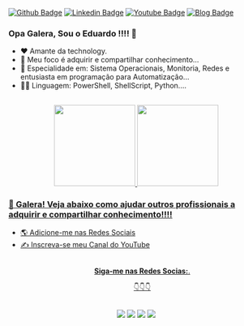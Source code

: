 [![Github Badge](https://img.shields.io/badge/GitHub%20Pages-222222?style=flat-square&logo=Github&logoColor=white&link=https://github.com/duli0810)](https://github.com/duli0810)
[![Linkedin Badge](https://img.shields.io/badge/-LinkedIn-blue?style=flat-square&logo=Linkedin&logoColor=white&link=https://www.linkedin.com/in/eduardo-rodrigues-da-silva-78895a25/)](https://www.linkedin.com/in/eduardo-rodrigues-da-silva-78895a25/)
[![Youtube Badge](https://img.shields.io/badge/-YouTube-ff0000?style=flat-square&labelColor=ff0000&logo=youtube&logoColor=white&link=http://www.youtube.com/channel/UCh6CzOE6aWxy_5RYG4To88g?sub_confirmation=1)](http://www.youtube.com/channel/UCh6CzOE6aWxy_5RYG4To88g?sub_confirmation=1)
[![Blog Badge](https://img.shields.io/badge/Blogger-FF5722?style=flat-square&logo=blogger&logoColor=white&link=https://acesso8.blogspot.com/)](https://acesso8.blogspot.com/)

### Opa Galera, Sou o Eduardo !!!! 🤙

<ul>
  <li>❤️ Amante da technology.
  <li>🎯 Meu foco é adquirir e compartilhar conhecimento...
  <li>🥇 Especialidade em: Sistema Operacionais, Monitoria, Redes e entusiasta em programação para Automatização...
  <li>✍🏻 Linguagem: PowerShell, ShellScript, Python....
</ul>

  ##

 <div align="center">
  <a href="https://github.com/duli0810">
  <img height="160em" src="https://github-readme-stats.vercel.app/api?username=duli0810&show_icons=true&theme=dark&include_all_commits=true&count_private=true"/>
  <img height="160em" src="https://github-readme-stats.vercel.app/api/top-langs/?username=duli0810&layout=compact&langs_count=16&theme=dark"/>
</div>
 
  ### 🤝 Galera! Veja abaixo como ajudar outros profissionais a adquirir e compartilhar conhecimento!!!! 

<ul>
  <li>🌎 Adicione-me nas Redes Sociais
  <li>✍ Inscreva-se meu Canal do YouTube
</ul>

  ##
  
<ul align="center"> 
  <p><b>Siga-me nas Redes Socias:</b>.</p>

  <p>👇👇👇</p>
</ul>  
  
 ##
<div align="center"> 
  <a href = "https://acesso8.blogspot.com/"><img src="https://i.imgur.com/T01dNPP.png" target="_blank"></a>
  <a href="http://www.youtube.com/channel/UCh6CzOE6aWxy_5RYG4To88g?sub_confirmation=1" target="_blank"><img src="https://i.imgur.com/Hp8VxZO.png" target="_blank"></a>
  <a href="https://twitter.com/8Acesso" target="_blank"><img src="https://i.imgur.com/NQZ8fjf.png" target="_blank"></a>
  <a href="https://www.linkedin.com/in/eduardo-rodrigues-da-silva-78895a25/" target="_blank"><img src="https://i.imgur.com/FRMLFvm.png" target="_blank"></a>
</div>
  
  ##

